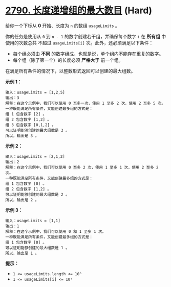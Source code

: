 # [2790. 长度递增组的最大数目][link] (Hard)

[link]: https://leetcode.cn/contest/weekly-contest-355/problems/maximum-number-of-groups-with-increasing-length/

给你一个下标从 **0** 开始、长度为 `n` 的数组 `usageLimits` 。

你的任务是使用从 `0` 到 `n - 1` 的数字创建若干组，并确保每个数字 `i` 在 **所有组** 中使用的次数总共
不超过 `usageLimits[i]` 次。此外，还必须满足以下条件：

- 每个组必须由 **不同** 的数字组成，也就是说，单个组内不能存在重复的数字。
- 每个组（除了第一个）的长度必须 **严格大于** 前一个组。

在满足所有条件的情况下，以整数形式返回可以创建的最大组数。

**示例 1：**

```
输入：usageLimits = [1,2,5]
输出：3
解释：在这个示例中，我们可以使用 0 至多一次，使用 1 至多 2 次，使用 2 至多 5 次。
一种既能满足所有条件，又能创建最多组的方式是：
组 1 包含数字 [2] 。
组 2 包含数字 [1,2] 。
组 3 包含数字 [0,1,2] 。
可以证明能够创建的最大组数是 3 。
所以，输出是 3 。
```

**示例 2：**

```
输入：usageLimits = [2,1,2]
输出：2
解释：在这个示例中，我们可以使用 0 至多 2 次，使用 1 至多 1 次，使用 2 至多 2 次。
一种既能满足所有条件，又能创建最多组的方式是：
组 1 包含数字 [0] 。
组 2 包含数字 [1,2] 。
可以证明能够创建的最大组数是 2 。
所以，输出是 2 。

```

**示例 3：**

```
输入：usageLimits = [1,1]
输出：1
解释：在这个示例中，我们可以使用 0 和 1 至多 1 次。
一种既能满足所有条件，又能创建最多组的方式是：
组 1 包含数字 [0] 。
可以证明能够创建的最大组数是 1 。
所以，输出是 1 。

```

**提示：**

- `1 <= usageLimits.length <= 10⁵`
- `1 <= usageLimits[i] <= 10⁹`
